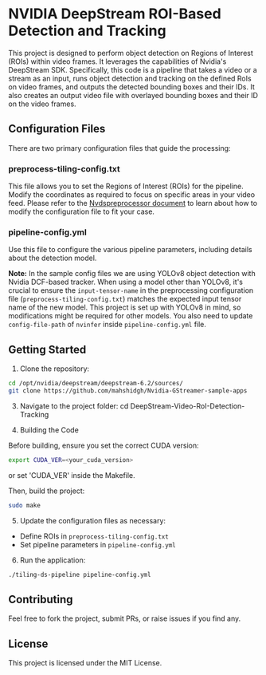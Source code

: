 # NVIDIA DeepStream ROI-Based Detection and Tracking

This project is designed to perform object detection on Regions of Interest (ROIs) within video frames. It leverages the capabilities of Nvidia's DeepStream SDK. Specifically, this code is a pipeline that takes a video or a stream as an input, runs object detection and tracking on the defined RoIs on video frames, and outputs the detected bounding boxes and their IDs. It also creates an output video file with overlayed bounding boxes and their ID on the video frames.

## Configuration Files

There are two primary configuration files that guide the processing:

### preprocess-tiling-config.txt

This file allows you to set the Regions of Interest (ROIs) for the pipeline. Modify the coordinates as required to focus on specific areas in your video feed. Please refer to the [Nvdspreprocessor document](https://docs.nvidia.com/metropolis/deepstream/dev-guide/text/DS_plugin_gst-nvdspreprocess.html) to learn about how to modify the configuration file to fit your case. 

### pipeline-config.yml

Use this file to configure the various pipeline parameters, including details about the detection model.

**Note:** In the sample config files we are using YOLOv8 object detection with Nvidia DCF-based tracker. When using a model other than YOLOv8, it's crucial to ensure the `input-tensor-name` in the preprocessing configuration file (`preprocess-tiling-config.txt`) matches the expected input tensor name of the new model. This project is set up with YOLOv8 in mind, so modifications might be required for other models. You also need to update `config-file-path` of `nvinfer` inside `pipeline-config.yml` file.

## Getting Started

1. Clone the repository:
```bash
cd /opt/nvidia/deepstream/deepstream-6.2/sources/
git clone https://github.com/mahshidgh/Nvidia-GStreamer-sample-apps
```
3. Navigate to the project folder:
cd DeepStream-Video-RoI-Detection-Tracking

4. Building the Code

Before building, ensure you set the correct CUDA version:

```bash
export CUDA_VER=<your_cuda_version>
```
or set 'CUDA_VER' inside the Makefile.

Then, build the project:
```bash
sudo make
```

5. Update the configuration files as necessary:
- Define ROIs in `preprocess-tiling-config.txt`
- Set pipeline parameters in `pipeline-config.yml`

6. Run the application:
```bash
./tiling-ds-pipeline pipeline-config.yml
```

## Contributing

Feel free to fork the project, submit PRs, or raise issues if you find any.

## License

This project is licensed under the MIT License.



